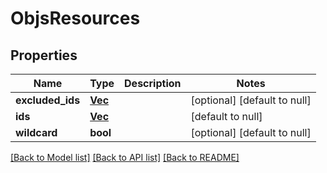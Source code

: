 # ObjsResources

## Properties
Name | Type | Description | Notes
------------ | ------------- | ------------- | -------------
**excluded_ids** | [**Vec<Value>**](Value.md) |  | [optional] [default to null]
**ids** | [**Vec<Value>**](Value.md) |  | [default to null]
**wildcard** | **bool** |  | [optional] [default to null]

[[Back to Model list]](../README.md#documentation-for-models) [[Back to API list]](../README.md#documentation-for-api-endpoints) [[Back to README]](../README.md)


